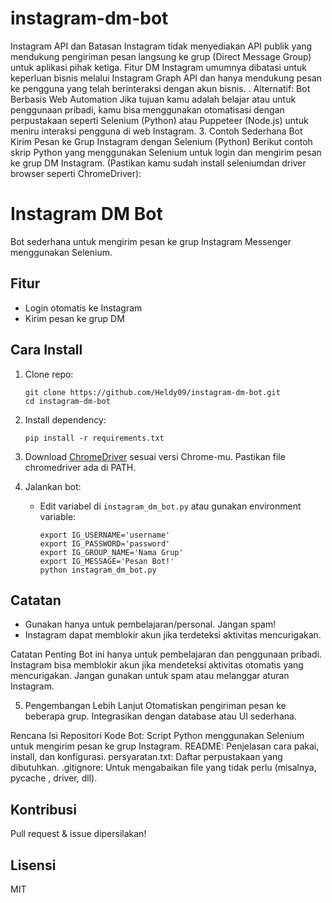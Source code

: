 # instagram-dm-bot
Instagram API dan Batasan Instagram tidak menyediakan API publik yang mendukung pengiriman pesan langsung ke grup (Direct Message Group) untuk aplikasi pihak ketiga. Fitur DM Instagram umumnya dibatasi untuk keperluan bisnis melalui Instagram Graph API dan hanya mendukung pesan ke pengguna yang telah berinteraksi dengan akun bisnis. .
Alternatif: Bot Berbasis Web Automation
Jika tujuan kamu adalah belajar atau untuk penggunaan pribadi, kamu bisa menggunakan otomatisasi dengan perpustakaan seperti Selenium (Python) atau Puppeteer (Node.js) untuk meniru interaksi pengguna di web Instagram.
3. Contoh Sederhana Bot Kirim Pesan ke Grup Instagram dengan Selenium (Python)
Berikut contoh skrip Python yang menggunakan Selenium untuk login dan mengirim pesan ke grup DM Instagram. (Pastikan kamu sudah install seleniumdan driver browser seperti ChromeDriver):
# Instagram DM Bot

Bot sederhana untuk mengirim pesan ke grup Instagram Messenger menggunakan Selenium.

## Fitur
- Login otomatis ke Instagram
- Kirim pesan ke grup DM

## Cara Install

1. Clone repo:
   ```
   git clone https://github.com/Heldy09/instagram-dm-bot.git
   cd instagram-dm-bot
   ```

2. Install dependency:
   ```
   pip install -r requirements.txt
   ```

3. Download [ChromeDriver](https://chromedriver.chromium.org/downloads) sesuai versi Chrome-mu. Pastikan file chromedriver ada di PATH.

4. Jalankan bot:
   - Edit variabel di `instagram_dm_bot.py` atau gunakan environment variable:
     ```
     export IG_USERNAME='username'
     export IG_PASSWORD='password'
     export IG_GROUP_NAME='Nama Grup'
     export IG_MESSAGE='Pesan Bot!'
     python instagram_dm_bot.py
     ```

## Catatan
- Gunakan hanya untuk pembelajaran/personal. Jangan spam!
- Instagram dapat memblokir akun jika terdeteksi aktivitas mencurigakan.

Catatan Penting
Bot ini hanya untuk pembelajaran dan penggunaan pribadi.
Instagram bisa memblokir akun jika mendeteksi aktivitas otomatis yang mencurigakan.
Jangan gunakan untuk spam atau melanggar aturan Instagram.


5. Pengembangan Lebih Lanjut
Otomatiskan pengiriman pesan ke beberapa grup.
Integrasikan dengan database atau UI sederhana.


Rencana Isi Repositori
Kode Bot: Script Python menggunakan Selenium untuk mengirim pesan ke grup Instagram.
README: Penjelasan cara pakai, install, dan konfigurasi.
persyaratan.txt: Daftar perpustakaan yang dibutuhkan.
.gitignore: Untuk mengabaikan file yang tidak perlu (misalnya, pycache , driver, dll).



## Kontribusi
Pull request & issue dipersilakan!

## Lisensi
MIT
